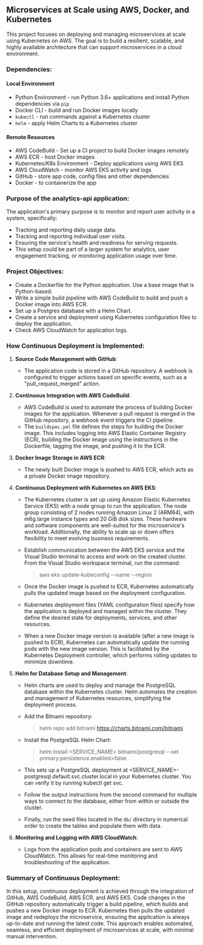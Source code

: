 ## Microservices at Scale using AWS, Docker, and Kubernetes
This project focuses on deploying and managing microservices at scale using Kubernetes on AWS. The goal is to build a resilient, scalable, and highly available architecture that can support microservices in a cloud environment.

### Dependencies:
#### Local Environment
- Python Environment - run Python 3.6+ applications and install Python dependencies via `pip`
- Docker CLI - build and run Docker images locally
- `kubectl` - run commands against a Kubernetes cluster
- `helm` - apply Helm Charts to a Kubernetes cluster

#### Remote Resources
- AWS CodeBuild - Set up a CI project to build Docker images remotely
- AWS ECR - host Docker images
- Kubernetes/K8s Environment - Deploy applications using AWS EKS
- AWS CloudWatch - monitor AWS EKS activity and logs
- GitHub - store app code, config files and other dependencies
- Docker - to containerize the app

### Purpose of the analytics-api application:
The application's primary purpose is to monitor and report user activity in a system, specifically:

- Tracking and reporting daily usage data.
- Tracking and reporting individual user visits.
- Ensuring the service's health and readiness for serving requests.
- This setup could be part of a larger system for analytics, user engagement tracking, or monitoring application usage over time.

### Project Objectives:
- Create a Dockerfile for the Python application. Use a base image that is Python-based.
- Write a simple build pipeline with AWS CodeBuild to build and push a Docker image into AWS ECR.
- Set up a Postgres database with a Helm Chart.
- Create a service and deployment using Kubernetes configuration files to deploy the application.
- Check AWS CloudWatch for application logs.
   
### How Continuous Deployment is Implemented:

1. **Source Code Management with GitHub**:
   - The application code is stored in a GitHub repository. A webhook is configured to trigger actions based on specific events, such as a "pull_request_merged"         action.

2. **Continuous Integration with AWS CodeBuild**:
   - AWS CodeBuild is used to automate the process of building Docker images for the application. Whenever a pull request is merged in the GitHub repository, a 
     webhook event triggers the CI pipeline.
   - The `buildspec.yml` file defines the steps for building the Docker image. This includes logging into AWS Elastic Container Registry (ECR), building the Docker 
     image using the instructions in the Dockerfile, tagging the image, and pushing it to the ECR.

3. **Docker Image Storage in AWS ECR**:
   - The newly built Docker image is pushed to AWS ECR, which acts as a private Docker image repository.

4. **Continuous Deployment with Kubernetes on AWS EKS**:
   - The Kubernetes cluster is set up using Amazon Elastic Kubernetes Service (EKS) with a node group to run the application. The node group consisting of 2 nodes       running Amazon Linux 2 (ARM64), with m6g.large instance types and 20 GiB disk sizes. These hardware and software components are well-suited for the                 microservice's workload. Additionally, the ability to scale up or down offers flexibility to meet evolving business requirements.
   - Establish communication between the AWS EKS service and the Visual Studio terminal to access and work on the created cluster. From the Visual Studio workspace      terminal, run the command:
     
      > aws eks update-kubeconfig --name --region
   - Once the Docker image is pushed to ECR, Kubernetes automatically pulls the updated image based on the deployment configuration.
   - Kubernetes deployment files (YAML configuration files) specify how the application is deployed and managed within the cluster. They define the desired state        for deployments, services, and other resources.
   - When a new Docker image version is available (after a new image is pushed to ECR), Kubernetes can automatically update the running pods with the new image          version. This is facilitated by the Kubernetes Deployment controller, which performs rolling updates to minimize downtime.

5. **Helm for Database Setup and Management**:
   - Helm charts are used to deploy and manage the PostgreSQL database within the Kubernetes cluster. Helm automates the creation and management of Kubernetes           resources, simplifying the deployment process.
     
   - Add the Bitnami repository:
      > helm repo add bitnami https://charts.bitnami.com/bitnami

   - Install the PostgreSQL Helm Chart:
      > helm install <SERVICE_NAME> bitnami/postgresql --set primary.persistence.enabled=false

   - This sets up a PostgreSQL deployment at <SERVICE_NAME>-postgresql.default.svc.cluster.local in your Kubernetes cluster. You can verify it by running kubectl        get svc.

   - Follow the output instructions from the second command for multiple ways to connect to the database, either from within or outside the cluster.

   - Finally, run the seed files located in the `db/` directory in numerical order to create the tables and populate them with data.

6. **Monitoring and Logging with AWS CloudWatch**:
   - Logs from the application pods and containers are sent to AWS CloudWatch. This allows for real-time monitoring and troubleshooting of the application.

### Summary of Continuous Deployment:

In this setup, continuous deployment is achieved through the integration of GitHub, AWS CodeBuild, AWS ECR, and AWS EKS. Code changes in the GitHub repository automatically trigger a build pipeline, which builds and pushes a new Docker image to ECR. Kubernetes then pulls the updated image and redeploys the microservice, ensuring the application is always up-to-date and running the latest code. This approach enables automated, seamless, and efficient deployment of microservices at scale, with minimal manual intervention.
